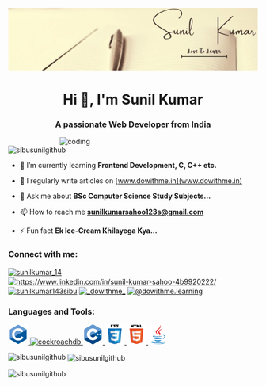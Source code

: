 ![logo](https://github.com/SibuSunilGithub/SibuSunilGithub/blob/main/1655231763412.jfif)
<h1 align="center">Hi 👋, I'm Sunil Kumar </h1>
<h3 align="center">A passionate Web Developer from India</h3>

<img align="right" alt="coding" width="400" src="https://miro.medium.com/max/1360/0*7Q3yvSIv_t0ioJ-Z.gif">

<p align="left"> <img src="https://komarev.com/ghpvc/?username=sibusunilgithub&label=Profile%20views&color=0e75b6&style=flat" alt="sibusunilgithub" /> </p>

- 🌱 I’m currently learning **Frontend Development, C, C++ etc.**

- 📝 I regularly write articles on [www.dowithme.in](www.dowithme.in)

- 💬 Ask me about **BSc Computer Science Study Subjects...**

- 📫 How to reach me **sunilkumarsahoo123s@gmail.com**

- ⚡ Fun fact **Ek Ice-Cream Khilayega Kya...**

<h3 align="left">Connect with me:</h3>
<p align="left">
<a href="https://twitter.com/sunilkumar_14" target="blank"><img align="center" src="https://raw.githubusercontent.com/rahuldkjain/github-profile-readme-generator/master/src/images/icons/Social/twitter.svg" alt="sunilkumar_14" height="30" width="40" /></a>
<a href="https://linkedin.com/in/https://www.linkedin.com/in/sunil-kumar-sahoo-4b9920222/" target="blank"><img align="center" src="https://raw.githubusercontent.com/rahuldkjain/github-profile-readme-generator/master/src/images/icons/Social/linked-in-alt.svg" alt="https://www.linkedin.com/in/sunil-kumar-sahoo-4b9920222/" height="30" width="40" /></a>
<a href="https://fb.com/sunilkumar143sibu" target="blank"><img align="center" src="https://raw.githubusercontent.com/rahuldkjain/github-profile-readme-generator/master/src/images/icons/Social/facebook.svg" alt="sunilkumar143sibu" height="30" width="40" /></a>
<a href="https://instagram.com/_dowithme_" target="blank"><img align="center" src="https://raw.githubusercontent.com/rahuldkjain/github-profile-readme-generator/master/src/images/icons/Social/instagram.svg" alt="_dowithme_" height="30" width="40" /></a>
<a href="https://www.youtube.com/c/@dowithme.learning" target="blank"><img align="center" src="https://raw.githubusercontent.com/rahuldkjain/github-profile-readme-generator/master/src/images/icons/Social/youtube.svg" alt="@dowithme.learning" height="30" width="40" /></a>
</p>

<h3 align="left">Languages and Tools:</h3>
<p align="left"> <a href="https://www.cprogramming.com/" target="_blank" rel="noreferrer"> <img src="https://raw.githubusercontent.com/devicons/devicon/master/icons/c/c-original.svg" alt="c" width="40" height="40"/> </a> <a href="https://www.cockroachlabs.com/product/cockroachdb/" target="_blank" rel="noreferrer"> <img src="https://cdn.worldvectorlogo.com/logos/cockroachdb.svg" alt="cockroachdb" width="40" height="40"/> </a> <a href="https://www.w3schools.com/cpp/" target="_blank" rel="noreferrer"> <img src="https://raw.githubusercontent.com/devicons/devicon/master/icons/cplusplus/cplusplus-original.svg" alt="cplusplus" width="40" height="40"/> </a> <a href="https://www.w3schools.com/css/" target="_blank" rel="noreferrer"> <img src="https://raw.githubusercontent.com/devicons/devicon/master/icons/css3/css3-original-wordmark.svg" alt="css3" width="40" height="40"/> </a> <a href="https://www.w3.org/html/" target="_blank" rel="noreferrer"> <img src="https://raw.githubusercontent.com/devicons/devicon/master/icons/html5/html5-original-wordmark.svg" alt="html5" width="40" height="40"/> </a> <a href="https://www.java.com" target="_blank" rel="noreferrer"> <img src="https://raw.githubusercontent.com/devicons/devicon/master/icons/java/java-original.svg" alt="java" width="40" height="40"/> </a> </p>

<p><img align="left" src="https://github-readme-stats.vercel.app/api/top-langs?username=sibusunilgithub&show_icons=true&locale=en&layout=compact" alt="sibusunilgithub" /></p>

<p>&nbsp;<img align="center" src="https://github-readme-stats.vercel.app/api?username=sibusunilgithub&show_icons=true&locale=en" alt="sibusunilgithub" /></p>

<p><img align="center" src="https://github-readme-streak-stats.herokuapp.com/?user=sibusunilgithub&" alt="sibusunilgithub" /></p>
